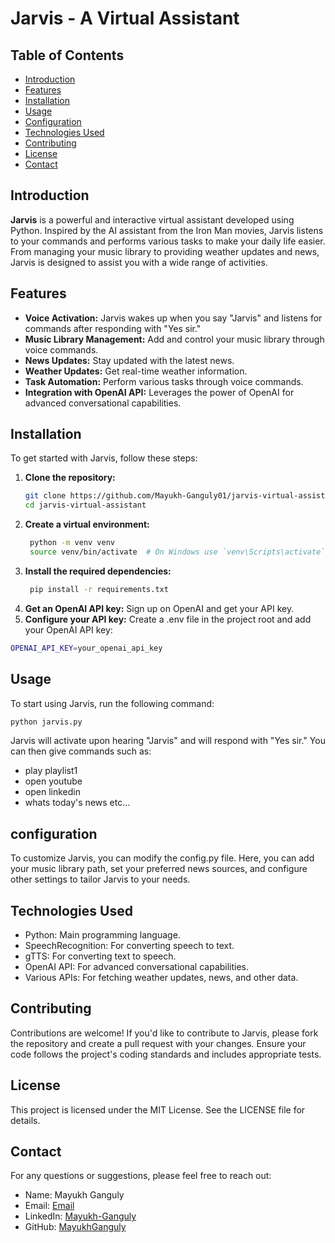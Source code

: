 # Jarvis - A Virtual Assistant

## Table of Contents
- [Introduction](#introduction)
- [Features](#features)
- [Installation](#installation)
- [Usage](#usage)
- [Configuration](#configuration)
- [Technologies Used](#technologies-used)
- [Contributing](#contributing)
- [License](#license)
- [Contact](#contact)

## Introduction
**Jarvis** is a powerful and interactive virtual assistant developed using Python. Inspired by the AI assistant from the Iron Man movies, Jarvis listens to your commands and performs various tasks to make your daily life easier. From managing your music library to providing weather updates and news, Jarvis is designed to assist you with a wide range of activities.

## Features
- **Voice Activation:** Jarvis wakes up when you say "Jarvis" and listens for commands after responding with "Yes sir."
- **Music Library Management:** Add and control your music library through voice commands.
- **News Updates:** Stay updated with the latest news.
- **Weather Updates:** Get real-time weather information.
- **Task Automation:** Perform various tasks through voice commands.
- **Integration with OpenAI API:** Leverages the power of OpenAI for advanced conversational capabilities.

## Installation
To get started with Jarvis, follow these steps:

1. **Clone the repository:**
   ```sh
   git clone https://github.com/Mayukh-Ganguly01/jarvis-virtual-assistant.git
   cd jarvis-virtual-assistant
2. **Create a virtual environment:**
   ```sh
    python -m venv venv
    source venv/bin/activate  # On Windows use `venv\Scripts\activate`
3. **Install the required dependencies:**
   ```sh
    pip install -r requirements.txt
4. **Get an OpenAI API key:**
   Sign up on OpenAI and get your API key.
6. **Configure your API key:**
   Create a .env file in the project root and add your OpenAI API key:
  ```sh
  OPENAI_API_KEY=your_openai_api_key
  ```
## Usage 
To start using Jarvis, run the following command:
```sh
python jarvis.py
```
Jarvis will activate upon hearing "Jarvis" and will respond with "Yes sir." You can then give commands such as:
- play playlist1
- open youtube
- open linkedin
- whats today's news
  etc...
## configuration
To customize Jarvis, you can modify the config.py file. Here, you can add your music library path, set your preferred news sources, and configure other settings to tailor Jarvis to your needs.
## Technologies Used
- Python: Main programming language.
- SpeechRecognition: For converting speech to text.
- gTTS: For converting text to speech.
- OpenAI API: For advanced conversational capabilities.
- Various APIs: For fetching weather updates, news, and other data.
## Contributing
Contributions are welcome! If you'd like to contribute to Jarvis, please fork the repository and create a pull request with your changes. Ensure your code follows the project's coding standards and includes appropriate tests.
## License
This project is licensed under the MIT License. See the LICENSE file for details.
## Contact 
For any questions or suggestions, please feel free to reach out:

- Name: Mayukh Ganguly
- Email: [Email](courses196@gmail.com)
- LinkedIn: [Mayukh-Ganguly](https://www.linkedin.com/in/mayukh-ganguly-319904315/)
- GitHub: [MayukhGanguly](https://github.com/Mayukh-Ganguly01)
